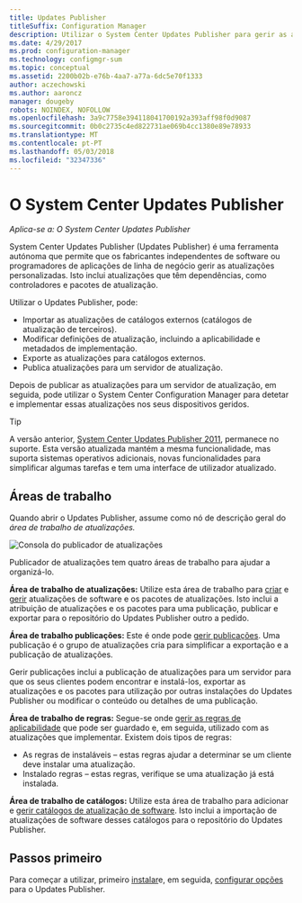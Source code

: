 ```yaml
---
title: Updates Publisher
titleSuffix: Configuration Manager
description: Utilizar o System Center Updates Publisher para gerir as atualizações personalizadas
ms.date: 4/29/2017
ms.prod: configuration-manager
ms.technology: configmgr-sum
ms.topic: conceptual
ms.assetid: 2200b02b-e76b-4aa7-a77a-6dc5e70f1333
author: aczechowski
ms.author: aaroncz
manager: dougeby
robots: NOINDEX, NOFOLLOW
ms.openlocfilehash: 3a9c7758e394118041700192a393aff98f0d9087
ms.sourcegitcommit: 0b0c2735c4ed822731ae069b4cc1380e89e78933
ms.translationtype: MT
ms.contentlocale: pt-PT
ms.lasthandoff: 05/03/2018
ms.locfileid: "32347336"
---
```

# <a name="system-center-updates-publisher"></a>O System Center Updates Publisher

*Aplica-se a: O System Center Updates Publisher*

System Center Updates Publisher (Updates Publisher) é uma ferramenta autónoma que permite que os fabricantes independentes de software ou programadores de aplicações de linha de negócio gerir as atualizações personalizadas. Isto inclui atualizações que têm dependências, como controladores e pacotes de atualização.

Utilizar o Updates Publisher, pode:

-   Importar as atualizações de catálogos externos (catálogos de atualização de terceiros).
-   Modificar definições de atualização, incluindo a aplicabilidade e metadados de implementação.
-   Exporte as atualizações para catálogos externos.
-   Publica atualizações para um servidor de atualização.

Depois de publicar as atualizações para um servidor de atualização, em seguida, pode utilizar o System Center Configuration Manager para detetar e implementar essas atualizações nos seus dispositivos geridos.

> [!TIP]  
> A versão anterior, [System Center Updates Publisher 2011](http://go.microsoft.com/fwlink/?LinkId=848111), permanece no suporte. Esta versão atualizada mantém a mesma funcionalidade, mas suporta sistemas operativos adicionais, novas funcionalidades para simplificar algumas tarefas e tem uma interface de utilizador atualizado.

## <a name="workspaces"></a>Áreas de trabalho
Quando abrir o Updates Publisher, assume como nó de descrição geral do *área de trabalho de atualizações.*

![Consola do publicador de atualizações](media/console1.png)   


Publicador de atualizações tem quatro áreas de trabalho para ajudar a organizá-lo.


**Área de trabalho de atualizações:** Utilize esta área de trabalho para [criar](/sccm/sum/tools/create-updates-with-updates-publisher) e [gerir](/sccm/sum/tools/manage-updates-with-updates-publisher) atualizações de software e os pacotes de atualizações. Isto inclui a atribuição de atualizações e os pacotes para uma publicação, publicar e exportar para o repositório do Updates Publisher outro a pedido.

**Área de trabalho publicações:** Este é onde pode [gerir publicações](/sccm/sum/tools/updates-publisher-publications). Uma publicação é o grupo de atualizações cria para simplificar a exportação e a publicação de atualizações.

Gerir publicações inclui a publicação de atualizações para um servidor para que os seus clientes podem encontrar e instalá-los, exportar as atualizações e os pacotes para utilização por outras instalações do Updates Publisher ou modificar o conteúdo ou detalhes de uma publicação.



**Área de trabalho de regras:** Segue-se onde [gerir as regras de aplicabilidade](/sccm/sum/tools/updates-publisher-applicability-rules) que pode ser guardado e, em seguida, utilizado com as atualizações que implementar. Existem dois tipos de regras:

-   As regras de instaláveis – estas regras ajudar a determinar se um cliente deve instalar uma atualização.
-   Instalado regras – estas regras, verifique se uma atualização já está instalada.

**Área de trabalho de catálogos:** Utilize esta área de trabalho para adicionar e [gerir catálogos de atualização de software](/sccm/sum/tools/updates-publisher-catalogs). Isto inclui a importação de atualizações de software desses catálogos para o repositório do Updates Publisher.
## <a name="first-steps"></a>Passos primeiro
Para começar a utilizar, primeiro [instalar](/sccm/sum/tools/install-updates-publisher)e, em seguida, [configurar opções](/sccm/sum/tools/updates-publisher-options) para o Updates Publisher.
